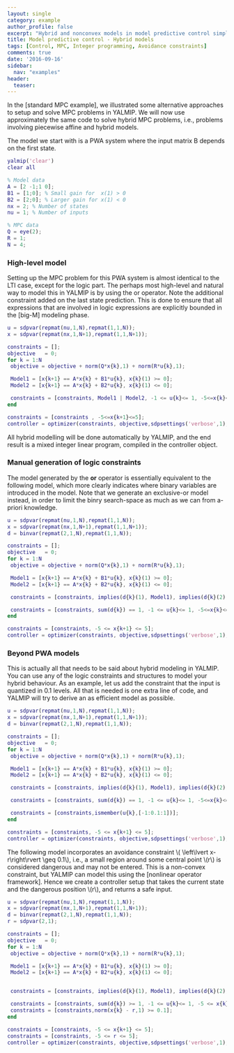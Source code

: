 ```yaml
---
layout: single
category: example
author_profile: false
excerpt: "Hybrid and nonconvex models in model predictive control simplified by general high-level operators in YALMIP"
title: Model predictive control - Hybrid models
tags: [Control, MPC, Integer programming, Avoidance constraints]
comments: true
date: '2016-09-16'
sidebar:
  nav: "examples"
header:
  teaser:
---
```


In the [standard MPC example], we illustrated some alternative approaches to setup and solve MPC problems in YALMIP. We will now use approximately the same code to solve hybrid MPC problems, i.e., problems involving piecewise affine and hybrid models.

The model we start with is a PWA system where the input matrix B depends on the first state.

````matlab
yalmip('clear')
clear all

% Model data
A = [2 -1;1 0];
B1 = [1;0]; % Small gain for  x(1) > 0
B2 = [2;0]; % Larger gain for x(1) < 0
nx = 2; % Number of states
nu = 1; % Number of inputs

% MPC data
Q = eye(2);
R = 1;
N = 4;
````

### High-level model

Setting up the MPC problem for this PWA system is almost identical to the LTI case, except for the logic part. The perhaps most high-level and natural way to model this in YALMIP is by using the or operator. Note the additional constraint added on the last state prediction. This is done to ensure that all expressions that are involved in logic expressions are explicitly bounded in the [big-M] modeling phase.

````matlab
u = sdpvar(repmat(nu,1,N),repmat(1,1,N));
x = sdpvar(repmat(nx,1,N+1),repmat(1,1,N+1));

constraints = [];
objective   = 0;
for k = 1:N
 objective = objective + norm(Q*x{k},1) + norm(R*u{k},1);

 Model1 = [x{k+1} == A*x{k} + B1*u{k}, x{k}(1) >= 0];
 Model2 = [x{k+1} == A*x{k} + B2*u{k}, x{k}(1) <= 0];

 constraints = [constraints, Model1 | Model2, -1 <= u{k}<= 1, -5<=x{k}<=5];
end

constraints = [constraints , -5<=x{k+1}<=5];
controller = optimizer(constraints, objective,sdpsettings('verbose',1),x{1},u{1});
````

All hybrid modelling will be done automatically by YALMIP, and the end result is a mixed integer linear program, compiled in the controller object.

### Manual generation of logic constraints

The model generated by the **or** operator is essentially equivalent to the following model, which more clearly indicates where binary variables are introduced in the model. Note that we generate an exclusive-or model instead, in order to limit the binry search-space as much as we can from a-priori knowledge.

````matlab
u = sdpvar(repmat(nu,1,N),repmat(1,1,N));
x = sdpvar(repmat(nx,1,N+1),repmat(1,1,N+1));
d = binvar(repmat(2,1,N),repmat(1,1,N));

constraints = [];
objective   = 0;
for k = 1:N
 objective = objective + norm(Q*x{k},1) + norm(R*u{k},1);

 Model1 = [x{k+1} == A*x{k} + B1*u{k}, x{k}(1) >= 0];
 Model2 = [x{k+1} == A*x{k} + B2*u{k}, x{k}(1) <= 0];

 constraints = [constraints, implies(d{k}(1), Model1), implies(d{k}(2), Model2)];

 constraints = [constraints, sum(d{k}) == 1, -1 <= u{k}<= 1, -5<=x{k}<=5];
end

constraints = [constraints, -5 <= x{k+1} <= 5];
controller = optimizer(constraints, objective,sdpsettings('verbose',1),x{1},u{1});
````

### Beyond PWA models

This is actually all that needs to be said about hybrid modeling in YALMIP. You can use any of the logic constraints and structures to model your hybrid behaviour. As an example, let us add the constraint that the input is quantized in 0.1 levels. All that is needed is one extra line of code, and YALMIP will try to derive an as efficient model as possible.

````matlab
u = sdpvar(repmat(nu,1,N),repmat(1,1,N));
x = sdpvar(repmat(nx,1,N+1),repmat(1,1,N+1));
d = binvar(repmat(2,1,N),repmat(1,1,N));

constraints = [];
objective   = 0;
for k = 1:N
 objective = objective + norm(Q*x{k},1) + norm(R*u{k},1);

 Model1 = [x{k+1} == A*x{k} + B1*u{k}, x{k}(1) >= 0];
 Model2 = [x{k+1} == A*x{k} + B2*u{k}, x{k}(1) <= 0];

 constraints = [constraints, implies(d{k}(1), Model1), implies(d{k}(2), Model2)];

 constraints = [constraints, sum(d{k}) == 1, -1 <= u{k}<= 1, -5<=x{k}<=5];

 constraints = [constraints,ismember(u{k},[-1:0.1:1])];
end

constraints = [constraints, -5 <= x{k+1} <= 5];
controller = optimizer(constraints, objective,sdpsettings('verbose',1),x{1},u{1});
````

The following model incorporates an avoidance constraint \\( \left\lvert x-r\right\rvert \geq 0.1\\), i.e., a small region around some central point \\(r\\) is considered dangerous and may not be entered. This is a non-convex constraint, but YALMIP can model this using the  [nonlinear operator framework]. Hence we create a controller setup that takes the current state and the dangerous position \\(r\\), and returns a safe input.

````matlab
u = sdpvar(repmat(nu,1,N),repmat(1,1,N));
x = sdpvar(repmat(nx,1,N+1),repmat(1,1,N+1));
d = binvar(repmat(2,1,N),repmat(1,1,N));
r = sdpvar(2,1);

constraints = [];
objective   = 0;
for k = 1:N
 objective = objective + norm(Q*x{k},1) + norm(R*u{k},1);

 Model1 = [x{k+1} == A*x{k} + B1*u{k}, x{k}(1) >= 0];
 Model2 = [x{k+1} == A*x{k} + B2*u{k}, x{k}(1) <= 0];


 constraints = [constraints, implies(d{k}(1), Model1), implies(d{k}(2), Model2)];

 constraints = [constraints, sum(d{k}) >= 1, -1 <= u{k}<= 1, -5 <= x{k} <= 5];
 constraints = [constraints,norm(x{k} - r,1) >= 0.1];
end

constraints = [constraints, -5 <= x{k+1} <= 5];
constraints = [constraints, -5 <= r <= 5];
controller = optimizer(constraints, objective,sdpsettings('verbose',1),[x{1};r],u{1});
````
